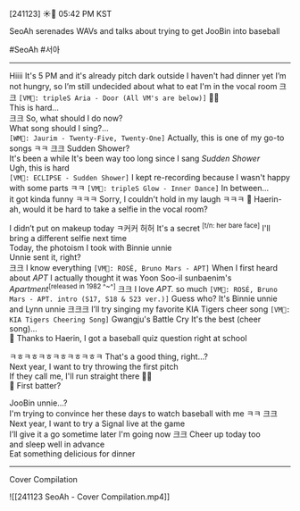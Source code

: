 
[241123] ☀️💭 05:42 PM KST

SeoAh serenades WAVs and talks about trying to get JooBin into baseball

#SeoAh #서아
___

Hiiii
It's 5 PM and it's already pitch dark outside
I haven't had dinner yet
I’m not hungry, so I’m still undecided about what to eat
I'm in the vocal room
크크
`[VM🎤: tripleS Aria - Door (All VM's are below)]` 
🚪🚪  
This is hard...  
크크
So, what should I do now?  
What song should I sing?...  
`[WM🎤: Jaurim - Twenty-Five, Twenty-One]`
Actually, this is one of my go-to songs ㅋㅋ
크크
Sudden Shower?  
It's been a while
It's been way too long since I sang *Sudden Shower*  
Ugh, this is hard  
`[VM🎤: ECLIPSE - Sudden Shower]`
I kept re-recording because I wasn't happy with some parts ㅋㅋ
`[VM🎤: tripleS Glow - Inner Dance]`
In between...  
it got kinda funny ㅋㅋㅋ
Sorry, I couldn't hold in my laugh ㅋㅋㅋ
🌊 Haerin-ah, would it be hard to take a selfie in the vocal room?

I didn’t put on makeup today
ㅋ커커
허허
It's a secret <sup>[t/n: her bare face]</sup>
I'll bring a different selfie next time  
Today, the photoism I took with Binnie unnie  
Unnie sent it, right?  
크크
I know everything
`[VM🎤: ROSÉ, Bruno Mars - APT]`
When I first heard about _APT_
I actually thought it was Yoon Soo-il sunbaenim's *Apartment*<sup>[released in 1982 ^~^]</sup>
크크
I love *APT.* so much
`[VM🎤: ROSÉ, Bruno Mars - APT. intro (S17, S18 & S23 ver.)]`
Guess who?
It's Binnie unnie and Lynn unnie 
크크크
I’ll try singing my favorite KIA Tigers cheer song
`[VM🎤: KIA Tigers Cheering Song]`
Gwangju's Battle Cry
It's the best (cheer song)...  
🌊 Thanks to Haerin, I got a baseball quiz question right at school

ㅋㅎㅋㅎㅋㅎㅋㅎㅋㅎㅋㅎㅋ
That's a good thing, right...?  
Next year, I want to try throwing the first pitch  
If they call me, I'll run straight there 
🏃‍♀️  
🌊 First batter?

JooBin unnie...?  
I'm trying to convince her these days 
to watch baseball with me ㅋㅋ
크크
Next year, I want to try a Signal live at the game  
I’ll give it a go sometime later
I'm going now
크크
Cheer up today too  
and sleep well in advance  
Eat something delicious for dinner

___

Cover Compilation

![[241123 SeoAh - Cover Compilation.mp4]]